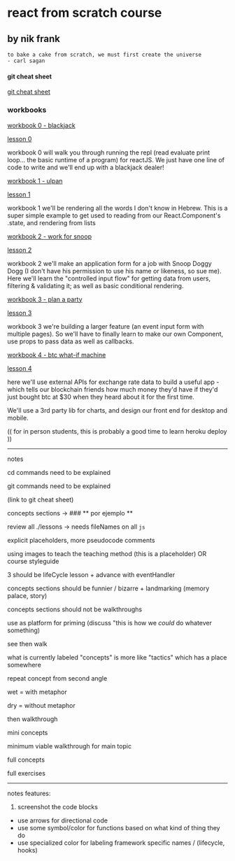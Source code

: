 # react from scratch course
## by nik frank


```
to bake a cake from scratch, we must first create the universe
- carl sagan
```

#### git cheat sheet

[git cheat sheet](./lessons/git.md)


### workbooks

[workbook 0 - blackjack](https://github.com/nikfrank/react-course-workbook-0)

[lesson 0](./lessons/0.md)

workbook 0 will walk you through running the repl (read evaluate print loop... the basic runtime of a program) for reactJS. We just have one line of code to write and we'll end up with a blackjack dealer!



[workbook 1 - ulpan](https://github.com/nikfrank/react-course-workbook-1)

[lesson 1](./lessons/1.md)

workbook 1 we'll be rendering all the words I don't know in Hebrew. This is a super simple example to get used to reading from our React.Component's .state, and rendering from lists


[workbook 2 - work for snoop](https://github.com/nikfrank/react-course-workbook-2)

[lesson 2](./lessons/2.md)

workbook 2 we'll make an application form for a job with Snoop Doggy Dogg (I don't have his permission to use his name or likeness, so sue me). Here we'll learn the "controlled input flow" for getting data from users, filtering & validating it; as well as basic conditional rendering.


[workbook 3 - plan a party](https://github.com/nikfrank/react-course-workbook-3)

[lesson 3](./lessons/3.md)

workbook 3 we're building a larger feature (an event input form with multiple pages). So we'll have to finally learn to make our own Component, use props to pass data as well as callbacks.


[workbook 4 - btc what-if machine](https://github.com/nikfrank/react-course-workbook-4)

[lesson 4](./lessons/4.md)

here we'll use external APIs for exchange rate data to build a useful app - which tells our blockchain friends how much money they'd have if they'd just bought btc at $30 when they heard about it for the first time.

We'll use a 3rd party lib for charts, and design our front end for desktop and mobile.

(( for in person students, this is probably a good time to learn heroku deploy ))



---

notes


cd commands need to be explained

git commands need to be explained

(link to git cheat sheet)

concepts sections -> ### ** por ejemplo **

review all ./lessons -> needs fileNames on all ```js```

explicit placeholders, more pseudocode comments

using images to teach the teaching method (this is a placeholder)
OR
course styleguide


3 should be lifeCycle lesson + advance with eventHandler



concepts sections should be funnier / bizarre + landmarking (memory palace, story)

concepts sections should not be walkthroughs

use as platform for priming (discuss "this is how we *could* do whatever something)

see then walk

what is currently labeled "concepts" is more like "tactics" which has a place somewhere

repeat concept from second angle

wet = with metaphor

dry = without metaphor

then walkthrough




mini concepts

minimum viable walkthrough for main topic

full concepts

full exercises

---

notes features:

1) screenshot the code blocks
- use arrows for directional code
- use some symbol/color for functions based on what kind of thing they do
- use specialized color for labeling framework specific names / (lifecycle, hooks)
